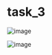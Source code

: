 # task_3
![image](https://github.com/user-attachments/assets/bc44eb19-e8a3-4b65-8388-38e35dcc6168)

![image](https://github.com/user-attachments/assets/9f7b45ee-7db8-4864-9b82-82a35f89f947)
